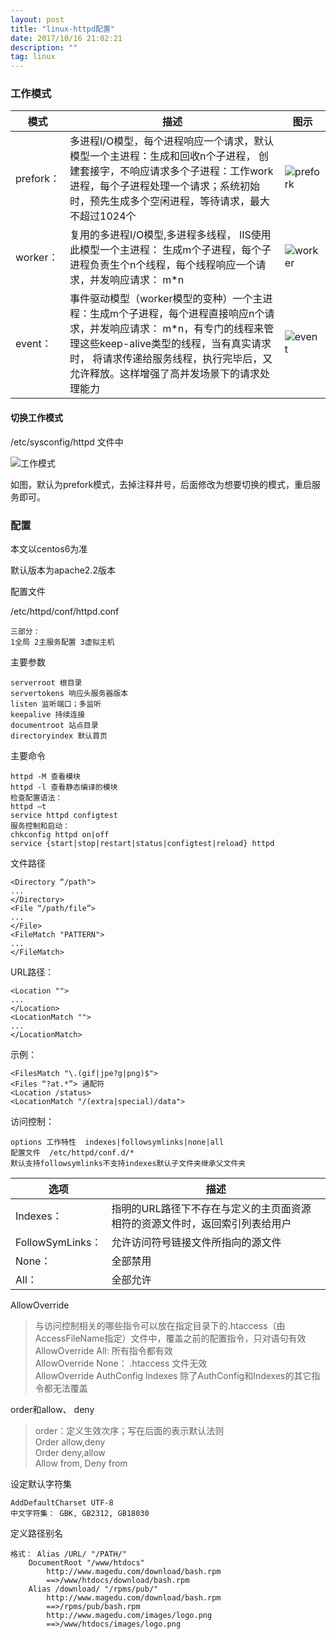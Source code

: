 ```yaml
---
layout: post
title: "linux-httpd配置"
date: 2017/10/16 21:02:21 
description: ""
tag: linux
--- 
```


### 工作模式 ###  

|模式|描述|图示|
|-|---|----------|
|prefork：|多进程I/O模型，每个进程响应一个请求，默认模型一个主进程：生成和回收n个子进程， 创建套接字，不响应请求多个子进程：工作work进程，每个子进程处理一个请求；系统初始时，预先生成多个空闲进程，等待请求，最大不超过1024个|![prefork](http://52wcf.me/images/httpd/prefork.png)|
|worker：|复用的多进程I/O模型,多进程多线程， IIS使用此模型一个主进程： 生成m个子进程，每个子进程负责生个n个线程，每个线程响应一个请求，并发响应请求： m*n|![worker](http://52wcf.me/images/httpd/worker.png)|
|event：|事件驱动模型（worker模型的变种）一个主进程：生成m个子进程，每个进程直接响应n个请求，并发响应请求： m*n，有专门的线程来管理这些keep-alive类型的线程，当有真实请求时， 将请求传递给服务线程，执行完毕后，又允许释放。这样增强了高并发场景下的请求处理能力|![event](http://52wcf.me/images/httpd/event.png)|

#### 切换工作模式 ####

/etc/sysconfig/httpd 文件中

![工作模式](http://52wcf.me/images/httpd/工作模式.png)

如图，默认为prefork模式，去掉注释井号，后面修改为想要切换的模式，重启服务即可。

### 配置 ###

本文以centos6为准

默认版本为apache2.2版本

配置文件
	
/etc/httpd/conf/httpd.conf
 
	三部分：  
	1全局 2主服务配置 3虚拟主机  

主要参数

	serverroot 根目录  
	servertokens 响应头服务器版本  
	listen 监听端口；多监听  
	keepalive 持续连接  
	documentroot 站点目录  
	directoryindex 默认首页  

主要命令

	httpd -M 查看模块  
	httpd -l 查看静态编译的模块
	检查配置语法：
	httpd –t  
	service httpd configtest  
	服务控制和启动：  
	chkconfig httpd on|off  
	service {start|stop|restart|status|configtest|reload} httpd  
	

文件路径

	<Directory “/path">
	...
	</Directory>
	<File “/path/file”>
	...
	</File>
	<FileMatch "PATTERN">
	...
	</FileMatch>

URL路径：

	<Location "">
	...
	</Location>
	<LocationMatch "">
	...
	</LocationMatch>

示例：

	<FilesMatch "\.(gif|jpe?g|png)$">
	<Files “?at.*”> 通配符
	<Location /status>
	<LocationMatch "/(extra|special)/data">

访问控制：

	options 工作特性  indexes|followsymlinks|none|all  
	配置文件  /etc/httpd/conf.d/*
	默认支持followsymlinks不支持indexes默认子文件夹继承父文件夹  

|选项|描述|
|-|-|
|Indexes：|指明的URL路径下不存在与定义的主页面资源相符的资源文件时，返回索引列表给用户|
|FollowSymLinks：|允许访问符号链接文件所指向的源文件|
|None：|全部禁用|
|All： |全部允许|

AllowOverride
	
>与访问控制相关的哪些指令可以放在指定目录下的.htaccess（由AccessFileName指定）文件中，覆盖之前的配置指令，只对<directory>语句有效  
	AllowOverride All: 					所有指令都有效  
	AllowOverride None： .htaccess 		文件无效  
	AllowOverride AuthConfig Indexes 	除了AuthConfig和Indexes的其它指令都无法覆盖

order和allow、 deny

>order：定义生效次序；写在后面的表示默认法则  
Order allow,deny  
Order deny,allow  
Allow from, Deny from  

设定默认字符集

	AddDefaultCharset UTF-8
	中文字符集： GBK, GB2312, GB18030

定义路径别名

	格式： Alias /URL/ "/PATH/"
		DocumentRoot "/www/htdocs"
			http://www.magedu.com/download/bash.rpm
			==>/www/htdocs/download/bash.rpm
		Alias /download/ "/rpms/pub/"
			http://www.magedu.com/download/bash.rpm
			==>/rpms/pub/bash.rpm
			http://www.magedu.com/images/logo.png
			==>/www/htdocs/images/logo.png